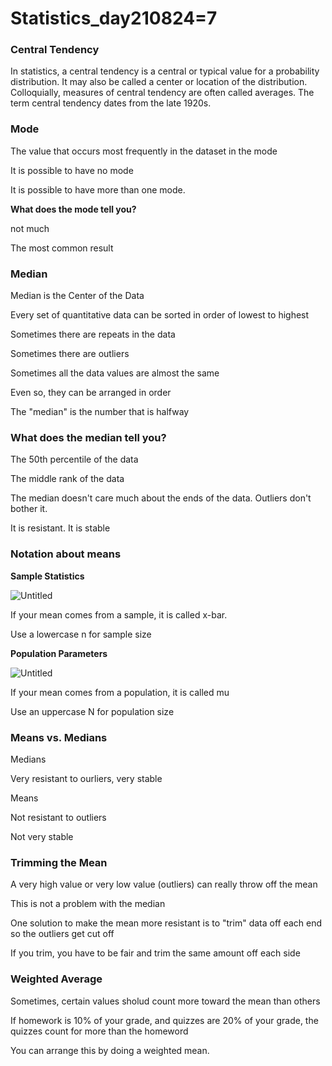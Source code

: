 # Statistics_day210824=7

### Central Tendency

In statistics, a central tendency is a central or typical value for a probability distribution. It may also be called a center or location of the distribution. Colloquially, measures of central tendency are often called averages. The term central tendency dates from the late 1920s.

### Mode

The value that occurs most frequently in the dataset in the mode

It is possible to have no mode

It is possible to have more than one mode.

**What does the mode tell you?**

not much

The most common result

### Median

Median is the Center of the Data

Every set of quantitative data can be sorted in order of lowest to highest

Sometimes there are repeats in the data

Sometimes there are outliers

Sometimes all the data values are almost the same

Even so, they can be arranged in order

The "median" is the number that is halfway

### What does the median tell you?

The 50th percentile of the data

The middle rank of the data

The median doesn't care much about the ends of the data. Outliers don't bother it.

It is resistant. It is stable

### Notation about means

**Sample Statistics**

![Untitled](https://s3-us-west-2.amazonaws.com/secure.notion-static.com/f5b83b8f-521f-42ec-a75b-67665faf9e4c/Untitled.png)

If your mean comes from a sample, it is called x-bar.

Use a lowercase n for sample size

**Population Parameters**

![Untitled](https://s3-us-west-2.amazonaws.com/secure.notion-static.com/760479db-6777-4f3b-acbf-378d16d59d10/Untitled.png)

If your mean comes from a population, it is called mu

Use an uppercase N for population size

### Means vs. Medians

Medians

Very resistant to ourliers, very stable

Means

Not resistant to outliers

Not very stable

### Trimming the Mean

A very high value or very low value (outliers) can really throw off the mean

This is not a problem with the median

One solution to make the mean more resistant is to "trim" data off each end so the outliers get cut off

If you trim, you have to be fair and trim the same amount off each side

### Weighted Average

Sometimes, certain values sholud count more toward the mean than others

If homework is 10% of your grade, and quizzes are 20% of your grade, the quizzes count for more than the homeword

You can arrange this by doing a weighted mean.